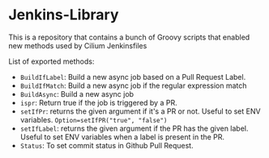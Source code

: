 # Jenkins-Library

This is a repository that contains a bunch of Groovy scripts that enabled new
methods used by Cilium Jenkinsfiles

List of exported methods:

- `BuildIfLabel`: Build a new async job based on a Pull Request Label.
- `BuildIfMatch`: Build a new async job if the regular expression match
- `BuildAsync`: Build a new async job
- `ispr`: Return true if the job is triggered by a PR.
- `setIfPr`: returns the given argument if it's a PR or not. Useful to set ENV
  variables. `Option=setIfPR("true", "false")`
- `setIfLabel`: returns the given argument if the PR has the given label. Useful to set ENV
  variables when a label is present in the PR.
- `Status`: To set commit status in Github Pull Request.
